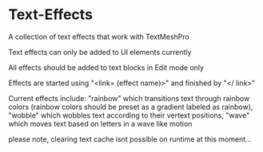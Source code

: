 # Text-Effects
A collection of text effects that work with TextMeshPro

Text effects can only be added to UI elements currently

All effects should be added to text blocks in Edit mode only

Effects are started using "<link= (effect name)>" and finished by "</ link>"

Current effects include:
"rainbow" which transitions text through rainbow colors (rainbow colors should be preset as a gradient labeled as rainbow),
"wobble" which wobbles text according to their vertext positions,
"wave" which moves text based on letters in a wave like motion

please note, clearing text cache isnt possible on runtime at this moment...